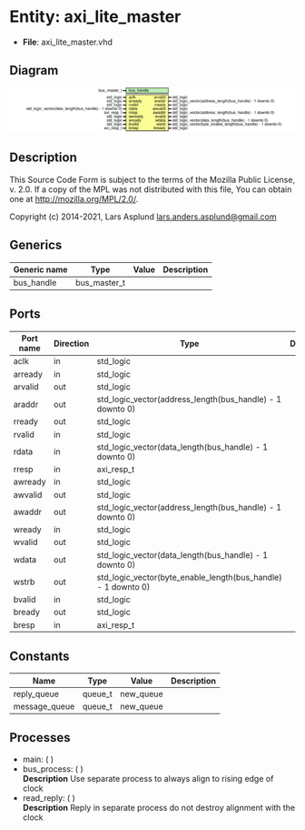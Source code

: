 # Entity: axi_lite_master

- **File**: axi_lite_master.vhd
## Diagram

![Diagram](axi_lite_master.svg "Diagram")
## Description

 This Source Code Form is subject to the terms of the Mozilla Public
 License, v. 2.0. If a copy of the MPL was not distributed with this file,
 You can obtain one at http://mozilla.org/MPL/2.0/.

 Copyright (c) 2014-2021, Lars Asplund lars.anders.asplund@gmail.com
## Generics

| Generic name | Type         | Value | Description |
| ------------ | ------------ | ----- | ----------- |
| bus_handle   | bus_master_t |       |             |
## Ports

| Port name | Direction | Type                                                          | Description |
| --------- | --------- | ------------------------------------------------------------- | ----------- |
| aclk      | in        | std_logic                                                     |             |
| arready   | in        | std_logic                                                     |             |
| arvalid   | out       | std_logic                                                     |             |
| araddr    | out       | std_logic_vector(address_length(bus_handle) - 1 downto 0)     |             |
| rready    | out       | std_logic                                                     |             |
| rvalid    | in        | std_logic                                                     |             |
| rdata     | in        | std_logic_vector(data_length(bus_handle) - 1 downto 0)        |             |
| rresp     | in        | axi_resp_t                                                    |             |
| awready   | in        | std_logic                                                     |             |
| awvalid   | out       | std_logic                                                     |             |
| awaddr    | out       | std_logic_vector(address_length(bus_handle) - 1 downto 0)     |             |
| wready    | in        | std_logic                                                     |             |
| wvalid    | out       | std_logic                                                     |             |
| wdata     | out       | std_logic_vector(data_length(bus_handle) - 1 downto 0)        |             |
| wstrb     | out       | std_logic_vector(byte_enable_length(bus_handle) - 1 downto 0) |             |
| bvalid    | in        | std_logic                                                     |             |
| bready    | out       | std_logic                                                     |             |
| bresp     | in        | axi_resp_t                                                    |             |
## Constants

| Name           | Type    | Value      | Description |
| -------------- | ------- | ---------- | ----------- |
| reply_queue    | queue_t |  new_queue |             |
|  message_queue | queue_t |  new_queue |             |
## Processes
- main: (  )
- bus_process: (  )
</br>**Description**
 Use separate process to always align to rising edge of clock 
- read_reply: (  )
</br>**Description**
 Reply in separate process do not destroy alignment with the clock 
